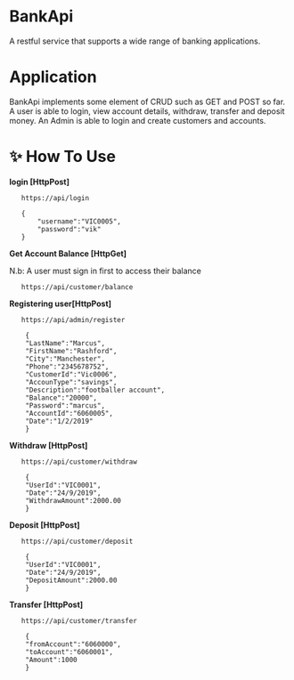 ﻿# BankApi
A restful service that supports a wide range of banking applications.

# Application
BankApi implements some element of CRUD such as GET and POST so far. A user is able to login, view account details, withdraw, transfer and deposit money.
An Admin is able to login and create customers and accounts.

# ✨ How To Use
   **login [HttpPost]**
   
	   https://api/login

	   {
	   	   "username":"VIC0005",
		   "password":"vik"
	   }

   **Get Account Balance [HttpGet]**
   
   N.b: A user must sign in first to access their balance

	   https://api/customer/balance

   **Registering user[HttpPost]**
      
	   https://api/admin/register

	    {
		"LastName":"Marcus",
		"FirstName":"Rashford",
		"City":"Manchester",
		"Phone":"2345678752",
		"CustomerId":"Vic0006",
		"AccounType":"savings",
		"Description":"footballer account",
		"Balance":"20000",
		"Password":"marcus",
		"AccountId":"6060005",
		"Date":"1/2/2019"
		}


   **Withdraw [HttpPost]**
   
	   https://api/customer/withdraw

	    {
		"UserId":"VIC0001",
		"Date":"24/9/2019",
		"WithdrawAmount":2000.00
        }


   **Deposit [HttpPost]**
   
	   https://api/customer/deposit

	    {
		"UserId":"VIC0001",
		"Date":"24/9/2019",
		"DepositAmount":2000.00
        }


   **Transfer [HttpPost]**
   
	   https://api/customer/transfer

	    {
		"fromAccount":"6060000",
		"toAccount":"6060001",
		"Amount":1000
		}